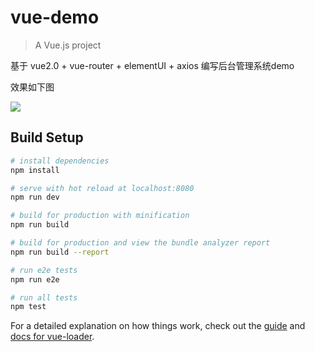# vue-demo

> A Vue.js project

基于 vue2.0 + vue-router + elementUI + axios 编写后台管理系统demo

效果如下图

<img src="https://github.com/nodbrag/VueFrame/blob/master/vue-demo/src/assets/images/demo-ms.png" >

## Build Setup

``` bash
# install dependencies
npm install

# serve with hot reload at localhost:8080
npm run dev

# build for production with minification
npm run build

# build for production and view the bundle analyzer report
npm run build --report

# run e2e tests
npm run e2e

# run all tests
npm test
```

For a detailed explanation on how things work, check out the [guide](http://vuejs-templates.github.io/webpack/) and [docs for vue-loader](http://vuejs.github.io/vue-loader).
